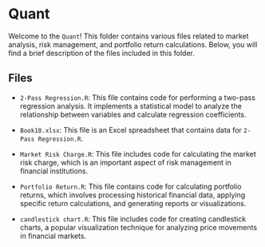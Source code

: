 # Quant

Welcome to the `Quant`! This folder contains various files related to market analysis, risk management, and portfolio return calculations. Below, you will find a brief description of the files included in this folder.

## Files

- `2-Pass Regression.R`: This file contains code for performing a two-pass regression analysis. It implements a statistical model to analyze the relationship between variables and calculate regression coefficients.

- `Book10.xlsx`: This file is an Excel spreadsheet that contains data for `2-Pass Regression.R`.

- `Market Risk Charge.R`: This file includes code for calculating the market risk charge, which is an important aspect of risk management in financial institutions. 

- `Portfolio Return.R`: This file contains code for calculating portfolio returns, which involves processing historical financial data, applying specific return calculations, and generating reports or visualizations.

- `candlestick chart.R`: This file includes code for creating candlestick charts, a popular visualization technique for analyzing price movements in financial markets.


